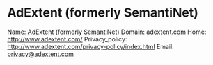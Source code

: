 
# AdExtent (formerly SemantiNet)

Name: AdExtent (formerly SemantiNet)
Domain: adextent.com
Home: http://www.adextent.com/
Privacy_policy: http://www.adextent.com/privacy-policy/index.html
Email: privacy@adextent.com
